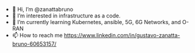 - 👋 Hi, I’m @zanattabruno
- 👀 I’m interested in infrastructure as a code.
- 🌱 I’m currently learning Kubernetes, ansible, 5G, 6G Networks, and O-RAN
- 📫 How to reach me https://www.linkedin.com/in/gustavo-zanatta-bruno-60653157/

<!---
zanattabruno/zanattabruno is a ✨ special ✨ repository because its `README.md` (this file) appears on your GitHub profile.
You can click the Preview link to take a look at your changes.
--->
